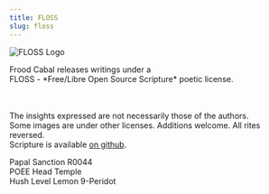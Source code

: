 ```yaml
---
title: FLOSS
slug: floss
---
```


<img class="w35" src="/image/svg/floss.svg" alt="FLOSS Logo" />

<p class="center">
  Frood Cabal releases writings under a
  <br>FLOSS - *Free/Libre Open Source Scripture* poetic license.

<br><br>The insights expressed are not necessarily those of the authors.
<br>Some images are under other licenses. Additions welcome. All rites reversed.
<br>Scripture is available [on github](https://github.com/poee/lol).

</p>

<p class="stamp">
  Papal Sanction R0044
  <br>POEE Head Temple
  <br>Hush Level Lemon 9-Peridot
</p>

<br>
